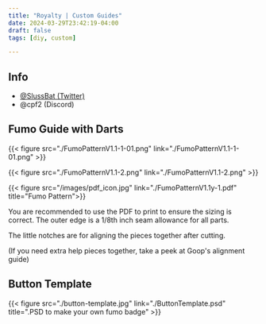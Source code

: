 ```yaml
---
title: "Royalty | Custom Guides"
date: 2024-03-29T23:42:19-04:00
draft: false
tags: [diy, custom]

---
```

## Info
- [@SlussBat (Twitter)](https://twitter.com/SlussBat)
- @cpf2 (Discord)

## Fumo Guide with Darts

{{< figure src="./FumoPatternV1.1-1-01.png" link="./FumoPatternV1.1-1-01.png" >}}

{{< figure src="./FumoPatternV1.1-2.png" link="./FumoPatternV1.1-2.png" >}}

{{< figure src="/images/pdf_icon.jpg" link="./FumoPatternV1.1y-1.pdf" title="Fumo Pattern">}}

You are recommended to use the PDF to print to ensure the sizing is correct. The outer edge is a 1/8th inch seam allowance for all parts.

The little notches are for aligning the pieces together after cutting.

(If you need extra help pieces together, take a peek at Goop's alignment guide)

## Button Template

{{< figure src="./button-template.jpg" link="./ButtonTemplate.psd" title=".PSD to make your own fumo badge" >}}
